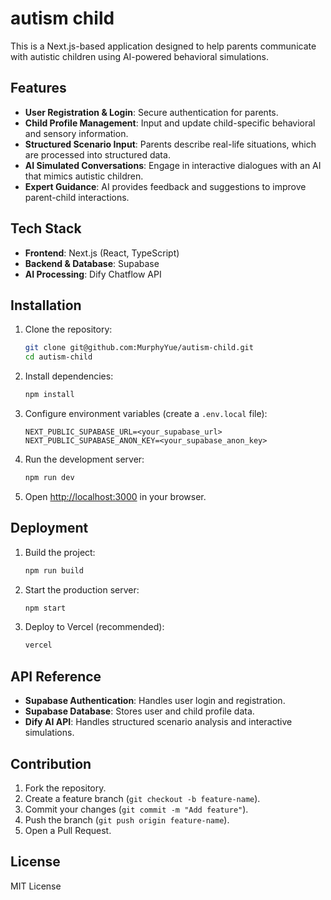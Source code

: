 # autism child

This is a Next.js-based application designed to help parents communicate with autistic children using AI-powered behavioral simulations.

## Features

- **User Registration & Login**: Secure authentication for parents.
- **Child Profile Management**: Input and update child-specific behavioral and sensory information.
- **Structured Scenario Input**: Parents describe real-life situations, which are processed into structured data.
- **AI Simulated Conversations**: Engage in interactive dialogues with an AI that mimics autistic children.
- **Expert Guidance**: AI provides feedback and suggestions to improve parent-child interactions.

## Tech Stack

- **Frontend**: Next.js (React, TypeScript)
- **Backend & Database**: Supabase
- **AI Processing**: Dify Chatflow API

## Installation

1. Clone the repository:
   ```sh
   git clone git@github.com:MurphyYue/autism-child.git
   cd autism-child
   ```
2. Install dependencies:
   ```sh
   npm install
   ```
3. Configure environment variables (create a `.env.local` file):
   ```env
   NEXT_PUBLIC_SUPABASE_URL=<your_supabase_url>
   NEXT_PUBLIC_SUPABASE_ANON_KEY=<your_supabase_anon_key>
   ```
4. Run the development server:
   ```sh
   npm run dev
   ```
5. Open [http://localhost:3000](http://localhost:3000) in your browser.


## Deployment

1. Build the project:
   ```sh
   npm run build
   ```
2. Start the production server:
   ```sh
   npm start
   ```
3. Deploy to Vercel (recommended):
   ```sh
   vercel
   ```

## API Reference

- **Supabase Authentication**: Handles user login and registration.
- **Supabase Database**: Stores user and child profile data.
- **Dify AI API**: Handles structured scenario analysis and interactive simulations.

## Contribution

1. Fork the repository.
2. Create a feature branch (`git checkout -b feature-name`).
3. Commit your changes (`git commit -m "Add feature"`).
4. Push the branch (`git push origin feature-name`).
5. Open a Pull Request.

## License

MIT License

